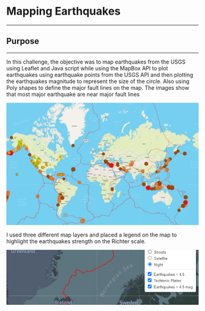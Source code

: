 # Mapping Earthquakes
---
## Purpose
---
In this challenge, the objective was to map earthquakes from the USGS 
using Leaflet and Java script while using the MapBox API to plot earthquakes
using earthquake points from the USGS API and then plotting the earthquakes magnitude
to represent the size of the circle.  Also using Poly shapes to define the major fault 
lines on the map.  The images show that most major earthquake are near major fault lines 
  
![World Map All Earthquakes](/static/images/world_map_all.png)

I used three different map layers and placed a legend on the map to highlight
the earthquakes strength on the Richter scale.

![Map Layer](/static/images/mapbox_layer.png)  

